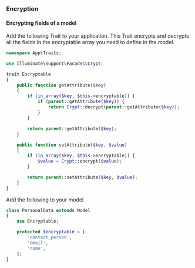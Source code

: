 ### Encryption


#### Encrypting fields of a model

Add the following Trait to your application. This Trait encrypts and decrypts all the fields in the encryptable array you need to define in the model.

```php
namespace App\Traits;

use Illuminate\Support\Facades\Crypt;

trait Encryptable
{
    public function getAttribute($key)
    {
        if (in_array($key, $this->encryptable)) {
            if (parent::getAttribute($key)) {
                return Crypt::decrypt(parent::getAttribute($key));
            }
        }

        return parent::getAttribute($key);
    }

    public function setAttribute($key, $value)
    {
        if (in_array($key, $this->encryptable)) {
            $value = Crypt::encrypt($value);
        }

        return parent::setAttribute($key, $value);
    }
}
```

Add the following to your model

```php
class PersonalData extends Model
{
    use Encryptable;

    protected $encryptable = [
        'contact_person',
        'email',
        'name',
    ];
}
```
